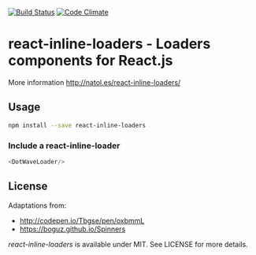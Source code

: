 [![Build Status](https://travis-ci.org/raulanatol/react-inline-loaders.svg?branch=master)](https://travis-ci.org/raulanatol/react-inline-loaders)
[![Code Climate](https://codeclimate.com/github/raulanatol/react-inline-loaders/badges/gpa.svg)](https://codeclimate.com/github/raulanatol/react-inline-loaders)



# react-inline-loaders - Loaders components for React.js

More information <http://natol.es/react-inline-loaders/>

## Usage
 
```bash
npm install --save react-inline-loaders
```

### Include a react-inline-loader

```js
<DotWaveLoader/>
```

## License

Adaptations from:
 - http://codepen.io/Tbgse/pen/oxbmmL
 - https://boguz.github.io/Spinners

*react-inline-loaders* is available under MIT. See LICENSE for more details.

